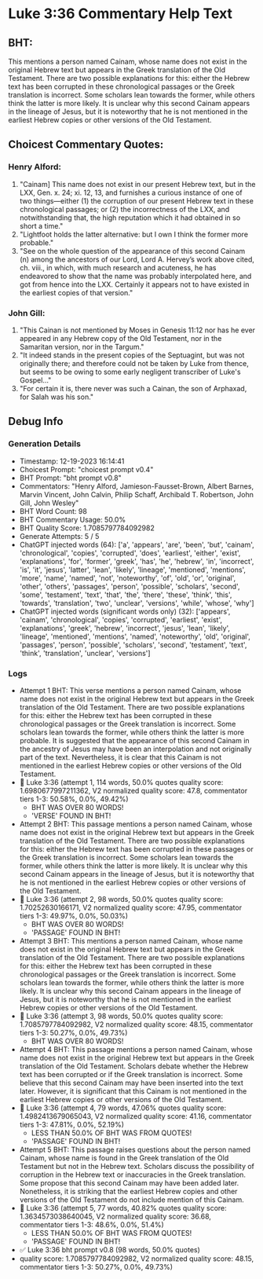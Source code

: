 # Luke 3:36 Commentary Help Text

## BHT:
This mentions a person named Cainam, whose name does not exist in the original Hebrew text but appears in the Greek translation of the Old Testament. There are two possible explanations for this: either the Hebrew text has been corrupted in these chronological passages or the Greek translation is incorrect. Some scholars lean towards the former, while others think the latter is more likely. It is unclear why this second Cainam appears in the lineage of Jesus, but it is noteworthy that he is not mentioned in the earliest Hebrew copies or other versions of the Old Testament.

## Choicest Commentary Quotes:
### Henry Alford:
1. "Cainam] This name does not exist in our present Hebrew text, but in the LXX, Gen. x. 24; xi. 12, 13, and furnishes a curious instance of one of two things—either (1) the corruption of our present Hebrew text in these chronological passages; or (2) the incorrectness of the LXX, and notwithstanding that, the high reputation which it had obtained in so short a time."
2. "Lightfoot holds the latter alternative: but I own I think the former more probable."
3. "See on the whole question of the appearance of this second Cainam (n) among the ancestors of our Lord, Lord A. Hervey’s work above cited, ch. viii., in which, with much research and acuteness, he has endeavored to show that the name was probably interpolated here, and got from hence into the LXX. Certainly it appears not to have existed in the earliest copies of that version."

### John Gill:
1. "This Cainan is not mentioned by Moses in Genesis 11:12 nor has he ever appeared in any Hebrew copy of the Old Testament, nor in the Samaritan version, nor in the Targum."
2. "It indeed stands in the present copies of the Septuagint, but was not originally there; and therefore could not be taken by Luke from thence, but seems to be owing to some early negligent transcriber of Luke's Gospel..."
3. "For certain it is, there never was such a Cainan, the son of Arphaxad, for Salah was his son."


## Debug Info
### Generation Details
- Timestamp: 12-19-2023 16:14:41
- Choicest Prompt: "choicest prompt v0.4"
- BHT Prompt: "bht prompt v0.8"
- Commentators: "Henry Alford, Jamieson-Fausset-Brown, Albert Barnes, Marvin Vincent, John Calvin, Philip Schaff, Archibald T. Robertson, John Gill, John Wesley"
- BHT Word Count: 98
- BHT Commentary Usage: 50.0%
- BHT Quality Score: 1.7085797784092982
- Generate Attempts: 5 / 5
- ChatGPT injected words (64):
	['a', 'appears', 'are', 'been', 'but', 'cainam', 'chronological', 'copies', 'corrupted', 'does', 'earliest', 'either', 'exist', 'explanations', 'for', 'former', 'greek', 'has', 'he', 'hebrew', 'in', 'incorrect', 'is', 'it', 'jesus', 'latter', 'lean', 'likely', 'lineage', 'mentioned', 'mentions', 'more', 'name', 'named', 'not', 'noteworthy', 'of', 'old', 'or', 'original', 'other', 'others', 'passages', 'person', 'possible', 'scholars', 'second', 'some', 'testament', 'text', 'that', 'the', 'there', 'these', 'think', 'this', 'towards', 'translation', 'two', 'unclear', 'versions', 'while', 'whose', 'why']
- ChatGPT injected words (significant words only) (32):
	['appears', 'cainam', 'chronological', 'copies', 'corrupted', 'earliest', 'exist', 'explanations', 'greek', 'hebrew', 'incorrect', 'jesus', 'lean', 'likely', 'lineage', 'mentioned', 'mentions', 'named', 'noteworthy', 'old', 'original', 'passages', 'person', 'possible', 'scholars', 'second', 'testament', 'text', 'think', 'translation', 'unclear', 'versions']

### Logs
- Attempt 1 BHT: This verse mentions a person named Cainam, whose name does not exist in the original Hebrew text but appears in the Greek translation of the Old Testament. There are two possible explanations for this: either the Hebrew text has been corrupted in these chronological passages or the Greek translation is incorrect. Some scholars lean towards the former, while others think the latter is more probable. It is suggested that the appearance of this second Cainam in the ancestry of Jesus may have been an interpolation and not originally part of the text. Nevertheless, it is clear that this Cainam is not mentioned in the earliest Hebrew copies or other versions of the Old Testament.
- 🔄 Luke 3:36 (attempt 1, 114 words, 50.0% quotes quality score: 1.6980677997211362, V2 normalized quality score: 47.8, commentator tiers 1-3: 50.58%, 0.0%, 49.42%) 
	- BHT WAS OVER 80 WORDS! 
	- 'VERSE' FOUND IN BHT!
- Attempt 2 BHT: This passage mentions a person named Cainam, whose name does not exist in the original Hebrew text but appears in the Greek translation of the Old Testament. There are two possible explanations for this: either the Hebrew text has been corrupted in these passages or the Greek translation is incorrect. Some scholars lean towards the former, while others think the latter is more likely. It is unclear why this second Cainam appears in the lineage of Jesus, but it is noteworthy that he is not mentioned in the earliest Hebrew copies or other versions of the Old Testament.
- 🔄 Luke 3:36 (attempt 2, 98 words, 50.0% quotes quality score: 1.70252630166171, V2 normalized quality score: 47.95, commentator tiers 1-3: 49.97%, 0.0%, 50.03%) 
	- BHT WAS OVER 80 WORDS! 
	- 'PASSAGE' FOUND IN BHT!
- Attempt 3 BHT: This mentions a person named Cainam, whose name does not exist in the original Hebrew text but appears in the Greek translation of the Old Testament. There are two possible explanations for this: either the Hebrew text has been corrupted in these chronological passages or the Greek translation is incorrect. Some scholars lean towards the former, while others think the latter is more likely. It is unclear why this second Cainam appears in the lineage of Jesus, but it is noteworthy that he is not mentioned in the earliest Hebrew copies or other versions of the Old Testament.
- 🔄 Luke 3:36 (attempt 3, 98 words, 50.0% quotes quality score: 1.7085797784092982, V2 normalized quality score: 48.15, commentator tiers 1-3: 50.27%, 0.0%, 49.73%) 
	- BHT WAS OVER 80 WORDS!
- Attempt 4 BHT: This passage mentions a person named Cainam, whose name does not exist in the original Hebrew text but appears in the Greek translation of the Old Testament. Scholars debate whether the Hebrew text has been corrupted or if the Greek translation is incorrect. Some believe that this second Cainam may have been inserted into the text later. However, it is significant that this Cainam is not mentioned in the earliest Hebrew copies or other versions of the Old Testament.
- 🔄 Luke 3:36 (attempt 4, 79 words, 47.06% quotes quality score: 1.4982413679065043, V2 normalized quality score: 41.16, commentator tiers 1-3: 47.81%, 0.0%, 52.19%) 
	- LESS THAN 50.0% OF BHT WAS FROM QUOTES! 
	- 'PASSAGE' FOUND IN BHT!
- Attempt 5 BHT: This passage raises questions about the person named Cainam, whose name is found in the Greek translation of the Old Testament but not in the Hebrew text. Scholars discuss the possibility of corruption in the Hebrew text or inaccuracies in the Greek translation. Some propose that this second Cainam may have been added later. Nonetheless, it is striking that the earliest Hebrew copies and other versions of the Old Testament do not include mention of this Cainam.
- 🔄 Luke 3:36 (attempt 5, 77 words, 40.82% quotes quality score: 1.3634573038640045, V2 normalized quality score: 36.68, commentator tiers 1-3: 48.6%, 0.0%, 51.4%) 
	- LESS THAN 50.0% OF BHT WAS FROM QUOTES! 
	- 'PASSAGE' FOUND IN BHT!
- ✅ Luke 3:36 bht prompt v0.8 (98 words, 50.0% quotes)
- quality score: 1.7085797784092982, V2 normalized quality score: 48.15, commentator tiers 1-3: 50.27%, 0.0%, 49.73%)